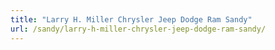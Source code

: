 ```yaml
---
title: "Larry H. Miller Chrysler Jeep Dodge Ram Sandy"
url: /sandy/larry-h-miller-chrysler-jeep-dodge-ram-sandy/
---
```

